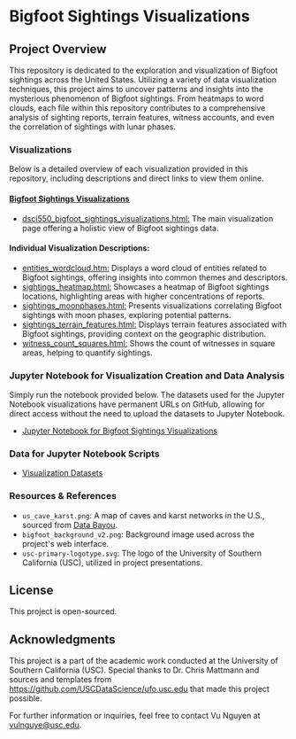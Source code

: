 # Bigfoot Sightings Visualizations

## Project Overview

This repository is dedicated to the exploration and visualization of Bigfoot sightings across the United States. Utilizing a variety of data visualization techniques, this project aims to uncover patterns and insights into the mysterious phenomenon of Bigfoot sightings. From heatmaps to word clouds, each file within this repository contributes to a comprehensive analysis of sighting reports, terrain features, witness accounts, and even the correlation of sightings with lunar phases.

### Visualizations 

Below is a detailed overview of each visualization provided in this repository, including descriptions and direct links to view them online.

#### [Bigfoot Sightings Visualizations](https://nguyenlamvu88.github.io/dsci550_assignment_3_visualizations/dsci550_bigfoot_sightings_visualizations.html)

- [dsci550_bigfoot_sightings_visualizations.html:](https://github.com/nguyenlamvu88/dsci550_assignment_3_visualizations/blob/main/dsci550_bigfoot_sightings_visualizations.html) The main visualization page offering a holistic view of Bigfoot sightings data.

#### Individual Visualization Descriptions: 

- [entities_wordcloud.htm:](https://github.com/nguyenlamvu88/dsci550_assignment_3_visualizations/blob/main/entities_wordcloud.html) Displays a word cloud of entities related to Bigfoot sightings, offering insights into common themes and descriptors.
- [sightings_heatmap.html:](https://github.com/nguyenlamvu88/dsci550_assignment_3_visualizations/blob/main/sightings_heatmap.html) Showcases a heatmap of Bigfoot sightings locations, highlighting areas with higher concentrations of reports.
- [sightings_moonphases.html:](https://github.com/nguyenlamvu88/dsci550_assignment_3_visualizations/blob/main/sightings_moonphases.html) Presents visualizations correlating Bigfoot sightings with moon phases, exploring potential patterns.
- [sightings_terrain_features.html:](https://github.com/nguyenlamvu88/dsci550_assignment_3_visualizations/blob/main/sightings_terrain_features.html) Displays terrain features associated with Bigfoot sightings, providing context on the geographic distribution.
- [witness_count_squares.html:](https://github.com/nguyenlamvu88/dsci550_assignment_3_visualizations/blob/main/witness_count_squares.html) Shows the count of witnesses in square areas, helping to quantify sightings.

### Jupyter Notebook for Visualization Creation and Data Analysis

Simply run the notebook provided below. The datasets used for the Jupyter Notebook visualizations have permanent URLs on GitHub, allowing for direct access without the need to upload the datasets to Jupyter Notebook.

- [Jupyter Notebook for Bigfoot Sightings Visualizations](https://github.com/nguyenlamvu88/dsci550_assignment_3_visualizations/blob/main/dsci_550_assignment3_vis.ipynb)

### Data for Jupyter Notebook Scripts

- [Visualization Datasets](https://github.com/nguyenlamvu88/dsci550_assignment_3_visualizations/tree/main/jupyter_data)

### Resources & References

- `us_cave_karst.png`: A map of caves and karst networks in the U.S., sourced from [Data Bayou](https://databayou.com/caves/usa.html).
- `bigfoot_background_v2.png`: Background image used across the project's web interface.
- `usc-primary-logotype.svg`: The logo of the University of Southern California (USC), utilized in project presentations.

## License

This project is open-sourced.

## Acknowledgments

This project is a part of the academic work conducted at the University of Southern California (USC). Special thanks to Dr. Chris Mattmann and sources and templates from https://github.com/USCDataScience/ufo.usc.edu that made this project possible.

For further information or inquiries, feel free to contact Vu Nguyen at vulnguye@usc.edu.
